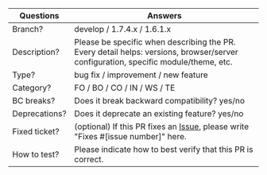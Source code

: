 <!--
Thank you for contributing to the PrestaShop project! 

Please take the time to edit the "Answers" rows with the necessary information.

Check out our contribution guidelines to find out how to complete it:
https://devdocs.prestashop.com/1.7/contribute/contribution-guidelines/#pull-requests
 -->

| Questions     | Answers
| ------------- | -------------------------------------------------------
| Branch?       | develop / 1.7.4.x / 1.6.1.x
| Description?  | Please be specific when describing the PR. <br> Every detail helps: versions, browser/server configuration, specific module/theme, etc.
| Type?         | bug fix / improvement / new feature
| Category?     | FO / BO / CO / IN / WS / TE
| BC breaks?    | Does it break backward compatibility? yes/no
| Deprecations? | Does it deprecate an existing feature? yes/no
| Fixed ticket? | (optional) If this PR fixes an [Issue](https://github.com/PrestaShop/PrestaShop/issues), please write "Fixes #[issue number]" here.
| How to test?  | Please indicate how to best verify that this PR is correct.

<!-- Click the form's "Preview" button to make sure the table is functional in GitHub. Thank you! -->
